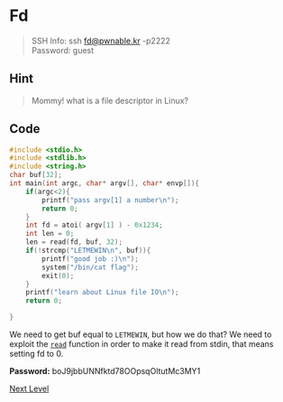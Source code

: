 # Fd
> SSH Info: ssh fd@pwnable.kr -p2222  
> Password: guest

## Hint
>Mommy! what is a file descriptor in Linux?

## Code
```cpp
#include <stdio.h>
#include <stdlib.h>
#include <string.h>
char buf[32];
int main(int argc, char* argv[], char* envp[]){
	if(argc<2){
		printf("pass argv[1] a number\n");
		return 0;
	}
	int fd = atoi( argv[1] ) - 0x1234;
	int len = 0;
	len = read(fd, buf, 32);
	if(!strcmp("LETMEWIN\n", buf)){
		printf("good job :)\n");
		system("/bin/cat flag");
		exit(0);
	}
	printf("learn about Linux file IO\n");
	return 0;

}

```
We need to get buf equal to `LETMEWIN`, but how we do that? We need to exploit the [`read`](http://codewiki.wikidot.com/c:system-calls:read) function in order to make it read from stdin, that means setting fd to 0.


**Password:** boJ9jbbUNNfktd78OOpsqOltutMc3MY1


[Next Level](../Bandit%201%20--%202/README.md)
